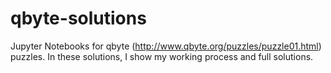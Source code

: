 # qbyte-solutions
Jupyter Notebooks for qbyte (http://www.qbyte.org/puzzles/puzzle01.html) puzzles. In these solutions, I show my working process and full solutions.
